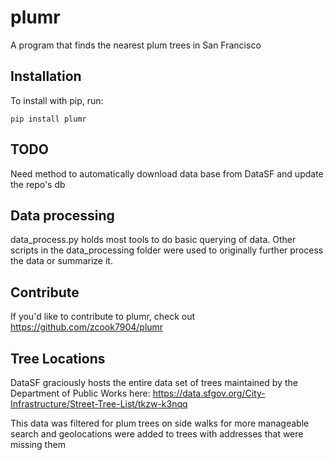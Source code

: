 plumr
======

A program that finds the nearest plum trees in San Francisco

Installation
------------

To install with pip, run:

    pip install plumr

TODO
----------------
Need method to automatically download data base from DataSF 
and update the repo's db


Data processing
----------------
data_process.py holds most tools to do basic querying of data. Other scripts in the data_processing folder were used to 
originally further process the data or summarize it.



Contribute
----------
If you'd like to contribute to plumr, check out https://github.com/zcook7904/plumr

Tree Locations
----------
DataSF graciously hosts the entire data set of trees maintained by the Department of Public Works here: 
https://data.sfgov.org/City-Infrastructure/Street-Tree-List/tkzw-k3nqq

This data was filtered for plum trees on side walks for more manageable search and geolocations were added to trees 
with addresses that were missing them